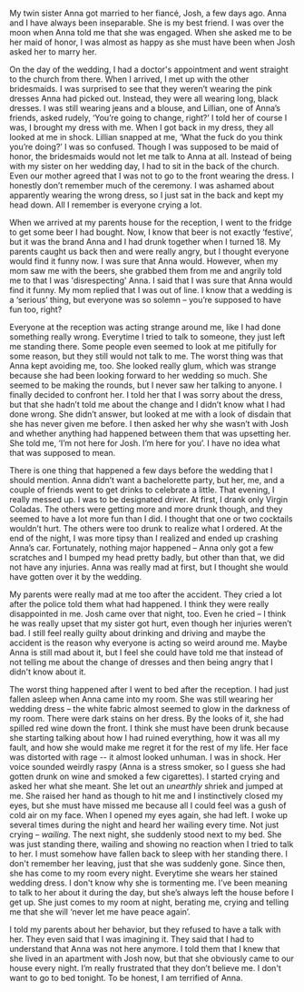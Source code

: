 My twin sister Anna got married to her fiancé, Josh, a few days ago. Anna and I have always been inseparable. She is my best friend. I was over the moon when Anna told me that she was engaged. When she asked me to be her maid of honor, I was almost as happy as she must have been when Josh asked her to marry her.

On the day of the wedding, I had a doctor's appointment and went straight to the church from there. When I arrived, I met up with the other bridesmaids. I was surprised to see that they weren’t wearing the pink dresses Anna had picked out. Instead, they were all wearing long, black dresses. I was still wearing jeans and a blouse, and Lillian, one of Anna’s friends, asked rudely, ‘You’re going to change, right?’ I told her of course I was, I brought my dress with me. When I got back in my dress, they all looked at me in shock. Lillian snapped at me, ‘What the fuck do you think you’re doing?’ I was so confused. Though I was supposed to be maid of honor, the bridesmaids would not let me talk to Anna at all. Instead of being with my sister on her wedding day, I had to sit in the back of the church. Even our mother agreed that I was not to go to the front wearing the dress. I honestly don’t remember much of the ceremony. I was ashamed about apparently wearing the wrong dress, so I just sat in the back and kept my head down. All I remember is everyone crying a lot.

When we arrived at my parents house for the reception, I went to the fridge to get some beer I had bought. Now, I know that beer is not exactly ‘festive’, but it was the brand Anna and I had drunk together when I turned 18. My parents caught us back then and were really angry, but I thought everyone would find it funny now. I was sure that Anna would. However, when my mom saw me with the beers, she grabbed them from me and angrily told me to that I was 'disrespecting' Anna. I said that I was sure that Anna would find it funny. My mom replied that I was out of line. I know that a wedding is a ‘serious’ thing, but everyone was so solemn – you’re supposed to have fun too, right?

Everyone at the reception was acting strange around me, like I had done something really wrong. Everytime I tried to talk to someone, they just left me standing there. Some people even seemed to look at me pitifully for some reason, but they still would not talk to me. The worst thing was that Anna kept avoiding me, too. She looked really glum, which was strange because she had been looking forward to her wedding so much. She seemed to be making the rounds, but I never saw her talking to anyone. I finally decided to confront her. I told her that I was sorry about the dress, but that she hadn’t told me about the change and I didn’t know what I had done wrong. She didn’t answer, but looked at me with a look of disdain that she has never given me before. I then asked her why she wasn’t with Josh and whether anything had happened between them that was upsetting her. She told me, ‘I’m not here for Josh. I’m here for you’. I have no idea what that was supposed to mean.

There is one thing that happened a few days before the wedding that I should mention. Anna didn’t want a bachelorette party, but her, me, and a couple of friends went to get drinks to celebrate a little. That evening, I really messed up. I was to be designated driver. At first, I drank only Virgin Coladas. The others were getting more and more drunk though, and they seemed to have a lot more fun than I did. I thought that one or two cocktails wouldn’t hurt. The others were too drunk to realize what I ordered. At the end of the night, I was more tipsy than I realized and ended up crashing Anna’s car. Fortunately, nothing major happened – Anna only got a few scratches and I bumped my head pretty badly, but other than that, we did not have any injuries. Anna was really mad at first, but I thought she would have gotten over it by the wedding.

My parents were really mad at me too after the accident. They cried a lot after the police told them what had happened. I think they were really disappointed in me. Josh came over that night, too. Even he cried – I think he was really upset that my sister got hurt, even though her injuries weren’t bad. I still feel really guilty about drinking and driving and maybe the accident is the reason why everyone is acting so weird around me. Maybe Anna is still mad about it, but I feel she could have told me that instead of not telling me about the change of dresses and then being angry that I didn't know about it.

The worst thing happened after I went to bed after the reception. I had just fallen asleep when Anna came into my room. She was still wearing her wedding dress – the white fabric almost seemed to glow in the darkness of my room. There were dark stains on her dress. By the looks of it, she had spilled red wine down the front. I think she must have been drunk because she starting talking about how I had ruined everything, how it was all my fault, and how she would make me regret it for the rest of my life. Her face was distorted with rage -- it almost looked unhuman. I was in shock. Her voice sounded weirdly raspy (Anna is a stress smoker, so I guess she had gotten drunk on wine and smoked a few cigarettes). I started crying and asked her what she meant. She let out an *unearthly* shriek and jumped at me. She raised her hand as though to hit me and I instinctively closed my eyes, but she must have missed me because all I could feel was a gush of cold air on my face. When I opened my eyes again, she had left. I woke up several times during the night and heard her wailing every time. Not just crying – *wailing*. The next night, she suddenly stood next to my bed. She was just standing there, wailing and showing no reaction when I tried to talk to her. I must somehow have fallen back to sleep with her standing there. I don't remember her leaving, just that she was suddenly gone. Since then, she has come to my room every night. Everytime she wears her stained wedding dress. I don't know why she is tormenting me. I’ve been meaning to talk to her about it during the day, but she’s always left the house before I get up. She just comes to my room at night, berating me, crying and telling me that she will ‘never let me have peace again’.

I told my parents about her behavior, but they refused to have a talk with her. They even said that I was imagining it. They said that I had to understand that Anna was not here anymore. I told them that I knew that she lived in an apartment with Josh now, but that she obviously came to our house every night. I’m really frustrated that they don’t believe me. I don't want to go to bed tonight. To be honest, I am terrified of Anna.
